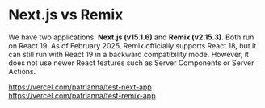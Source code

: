 # Next.js vs Remix

We have two applications: **Next.js (v15.1.6)** and **Remix (v2.15.3)**. Both run on React 19. As of February 2025, Remix officially supports React 18, but it can still run with React 19 in a backward compatibility mode. However, it does not use newer React features such as Server Components or Server Actions.


https://vercel.com/patrianna/test-next-app
https://vercel.com/patrianna/test-remix-app